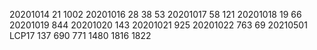 20201014 21 1002
20201016 28 38 53
20201017 58 121
20201018 19 66
20201019 844
20201020 143
20201021 925
20201022 763 69
20210501 LCP17 137 690 771 1480 1816 1822

